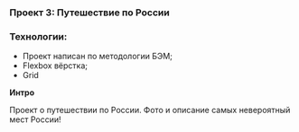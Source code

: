 ### Проект 3: Путешествие по России

### Технологии:
* Проект написан по методологии БЭМ;
* Flexbox вёрстка;
* Grid 

**Интро**

Проект о путешествии по России.
Фото и описание самых невероятный мест России!
